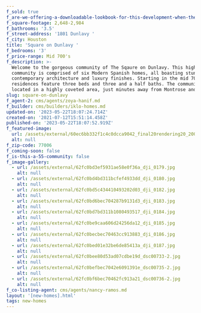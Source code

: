 ```yaml
---
f_sold: true
f_are-we-offering-a-downloadable-lookbook-for-this-development-when-they-submit-their-contact-info: false
f_square-footage: 2,648-2,984
f_bathrooms: '3.5'
f_street-address: '1801 Dunlavy '
f_city: Houston
title: 'Square on Dunlavy '
f_bedrooms: '3'
f_price-range: Mid 700's
f_description: >-
  Welcome to the gorgeous community of The Sqaure on Dunlavy. This high-end
  community is comprised of six Modern Spanish homes, all boasting stunning
  contemporary architecture and luxury finishes. Starting in the mid 700s, the
  residences feature three beds and three and a half baths. The community is
  located in a highly coveted area, just minutes away from Montrose and Midtown.
slug: square-on-dunlavy
f_agent-2: cms/agents/zoya-hanif.md
f_builder: cms/builders/iklo-homes.md
updated-on: '2023-05-22T18:07:24.714Z'
created-on: '2021-07-12T15:51:14.458Z'
published-on: '2023-05-22T18:07:52.919Z'
f_featured-image:
  url: /assets/external/60ec6bb332f1c4c0dcca9042_final20rendering20_20041024_1.jpg
  alt: null
f_zip-code: 77006
f_coming-soon: false
f_is-this-a-55-community: false
f_image-gallery:
  - url: /assets/external/62fc0bd3ef5931ae58e0f36a_dji_0179.jpg
    alt: null
  - url: /assets/external/62fc0bd4bd311bcfef4933dd_dji_0180.jpg
    alt: null
  - url: /assets/external/62fc0bd5c434410493202d03_dji_0182.jpg
    alt: null
  - url: /assets/external/62fc0bd6bec704287b9131d3_dji_0183.jpg
    alt: null
  - url: /assets/external/62fc0bd7bd311b1080493517_dji_0184.jpg
    alt: null
  - url: /assets/external/62fc0be9caa606d24256da12_dji_0185.jpg
    alt: null
  - url: /assets/external/62fc0becbec70463cc913883_dji_0186.jpg
    alt: null
  - url: /assets/external/62fc0bed01e32be6de85413a_dji_0187.jpg
    alt: null
  - url: /assets/external/62fc0bee80d53ad07cdbe19d_dsc00733-2.jpg
    alt: null
  - url: /assets/external/62fc0befbec7042e6091391e_dsc00735-2.jpg
    alt: null
  - url: /assets/external/62fc0bf6bec70462fc913a21_dsc00736-2.jpg
    alt: null
f_co-listing-agent: cms/agents/nancy-ramos.md
layout: '[new-homes].html'
tags: new-homes
---
```



